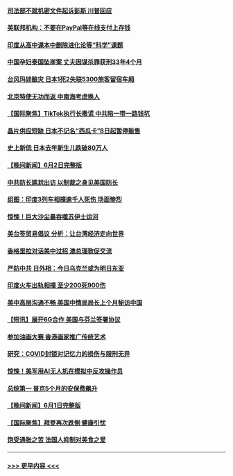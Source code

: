 #### [司法部不就机密文件起诉彭斯 川普回应](../pages/prog202/a103725089.md?t=06032143) 
#### [美联邦机构：不要在PayPal等在线支付上存钱](../pages/prog202/a103725096.md?t=06032143) 
#### [印度从高中课本中删除进化论等“科学”课题](../pages/prog202/a103725092.md?t=06032143) 
#### [中国孕妇泰国坠崖案 丈夫因谋杀罪获刑33年4个月](../pages/prog202/a103725049.md?t=06032143) 
#### [台风玛娃酿灾 日本1死2失联5300旅客留宿车厢](../pages/prog202/a103725030.md?t=06032143) 
#### [北京特使无功而返 中南海考虑换人](../pages/prog202/a103724979.md?t=06032143) 
#### [【国际聚焦】TikTok执行长撒谎 中共陷一带一路钱坑](../pages/prog202/a103724920.md?t=06032143) 
#### [晶片供应短缺 日本不记名“西瓜卡”8日起暂停贩售](../pages/prog202/a103724994.md?t=06032143) 
#### [史上新低 日本去年新生儿跌破80万人](../pages/prog202/a103724961.md?t=06032143) 
#### [【晚间新闻】6月2日完整版](../pages/prog202/a103724917.md?t=06032143) 
#### [中共防长尴尬出访 以制裁之身见美国防长](../pages/prog202/a103724870.md?t=06032143) 
#### [组图：印度3列车相撞逾千人死伤 场面惨烈](../pages/prog202/a103724858.md?t=06032143) 
#### [惊悚！巨大沙尘暴吞噬苏伊士运河](../pages/prog202/a103724800.md?t=06032143) 
#### [美台签贸易倡议 分析：让台湾经济走向世界](../pages/prog202/a103724802.md?t=06032143) 
#### [香格里拉对话美中过招 澳总理敦促交流](../pages/prog202/a103724799.md?t=06032143) 
#### [严防中共 日外相：今日乌克兰或为明日东亚](../pages/prog202/a103724797.md?t=06032143) 
#### [印度火车出轨相撞 至少200死900伤](../pages/prog202/a103724793.md?t=06032143) 
#### [美中高层沟通不畅 美国中情局局长上个月秘访中国](../pages/prog202/a103724735.md?t=06032143) 
#### [【短讯】展开6G合作 美国与芬兰签署协议](../pages/prog202/a103724647.md?t=06032143) 
#### [参加油画大赛 香港画家推广传统艺术](../pages/prog202/a103724649.md?t=06032143) 
#### [研究：COVID封锁对记忆力的损伤与服刑无异](../pages/prog202/a103724474.md?t=06032143) 
#### [惊悚！美军用AI无人机在模拟中反攻操作员](../pages/prog202/a103724467.md?t=06032143) 
#### [总统第一 普京5个月的安保费飙升](../pages/prog202/a103724470.md?t=06032143) 
#### [【晚间新闻】6月1日完整版](../pages/prog202/a103724298.md?t=06032143) 
#### [【国际聚焦】拜登再次跌倒 健康引忧](../pages/prog202/a103724293.md?t=06032143) 
#### [饱受通胀之苦 法国人抑制对美食之爱](../pages/prog202/a103724215.md?t=06032143) 

----
#### [ >>> 更早内容 <<< ](../indexes/prog202-earlier.md)
